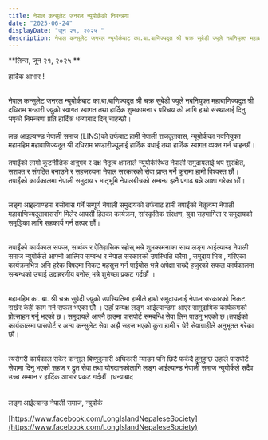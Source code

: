 ```yaml
---
title: नेपाल कन्सुलेट जनरल न्युयोर्कको निमन्त्रणा
date: "2025-06-24"
displayDate: "जून २१, २०२५ "
description: नेपाल कन्सुलेट जनरल न्युयोर्कबाट का.बा.बाणिज्यदुत श्री चक्र सुबेडी ज्युले नबनियुक्त महाबाणिज्यदुत श्री दधिराम भन्डारी ज्युको स्वागत स्वागत तथा हार्दिक शुभकामना र परिचय को लागि हाम्रो संस्थालाई दिनु भएको निमन्त्रणा प्रति हार्दिक धन्याबाद
---
```

**लिन्स, जून २१, २०२५ ** <br/>


हार्दिक आभार !<br/><br/>

नेपाल कन्सुलेट जनरल न्युयोर्कबाट का.बा.बाणिज्यदुत श्री चक्र सुबेडी ज्युले नबनियुक्त महाबाणिज्यदुत श्री दधिराम भन्डारी ज्युको स्वागत स्वागत  तथा हार्दिक शुभकामना र परिचय को लागि हाम्रो संस्थालाई दिनु भएको निमन्त्रणा प्रति हार्दिक धन्याबाद दिन् चाहन्छौ। <br/><br/>
लङ आइल्याण्ड नेपाली समाज (LINS)को तर्फबाट हामी नेपाली राजदूतावास, न्यूयोर्कका नवनियुक्त महामहिम महावाणिज्यदूत श्री दधिराम भण्डारीज्यूलाई हार्दिक बधाई तथा हार्दिक स्वागत व्यक्त गर्न चाहन्छौं।<br/><br/>
तपाईंको लामो कूटनीतिक अनुभव र दक्ष नेतृत्व क्षमताले न्यूयोर्कस्थित नेपाली समुदायलाई थप सुरक्षित, सशक्त र संगठित बनाउने र सहजरुपमा  नेपाल सरकारको सेवा प्राप्त गर्ने कुरामा हामी विश्वस्त छौं। तपाईंको कार्यकालमा नेपाली समुदाय र मातृभूमि नेपालबीचको सम्बन्ध झनै प्रगाढ बन्ने आशा गरेका छौं।<br/><br/>

लङ्ग आइल्याण्डमा बसोबास गर्ने सम्पूर्ण नेपाली समुदायको तर्फबाट हामी तपाईंको नेतृत्वमा नेपाली महावाणिज्यदूतावाससँग मिलेर आपसी हितका कार्यक्रम, सांस्कृतिक संरक्षण, युवा सहभागिता र समुदायको समृद्धिका लागि सहकार्य गर्न तत्पर छौं।<br/><br/>

तपाईंको कार्यकाल सफल, सार्थक र ऐतिहासिक रहोस् भन्ने शुभकामनाका साथ लङ्ग आईल्यान्ड नेपाली समाज न्युयोर्कले आफ्नो आत्मिय सम्बन्ध र नेपाल सरकारको उपस्थिति घरैमा , समुदाय भित्र , गरिएका कार्यक्रमभित्र अनि हरेक बिपदमा निकट महसुस गर्न  पाईयोस  भन्ने अपेक्षा राख्दै हजुरको सफल कार्यकालमा सम्बन्धको उचाई उदाहरणीय बनोस्  भन्ने शुभेच्छा प्रकट गर्दछौं ।<br/><br/>

महामहिम का. बा. श्री चक्र सुवेदी ज्युको उपस्थितिमा हामीले हाम्रो समुदायलाई नेपाल सरकारको निकट राखेर केही काम गर्न सफल भएका छौँ । उहाँ प्रत्यक्ष लङ्ग आईल्यान्डमा आएर सामुदायिक कार्यक्रमको प्रोत्साहन गर्नु भएको छ। समुदायले आफ्नै ठाउमा पासपोर्ट समबन्धि सेवा लिन पाउनु भएको छ।तपाईको कार्यकालमा पासपोर्ट र अन्य कन्सुलेट सेवा अझै सहज भएको कुरा हामी र धेरै सेवाग्राहीले अनुभूतत गरेका छौं। <br/><br/>

त्यसैगरी कार्यकाल सकेर कन्सुल बिष्णुकुमारी अघिकारी म्याडम पनि छिटै फर्कदै हुनुहुन्छ उहांले पासपोर्ट सेवामा दिनु भएको सहज र द्रुत सेवा तथा योगदानकोलागि  लङ्ग आईल्यान्ड नेपाली समाज न्युयोर्कले सदैव उच्च सम्मान र हार्दिक आभार प्रकट गर्दछौं ।धन्याबाद<br/><br/>
<br/>
लङ्ग आईल्यान्ड नेपाली समाज, न्युयोर्क
<br/>


[https://www.facebook.com/LongIslandNepaleseSociety](https://www.facebook.com/LongIslandNepaleseSociety)




